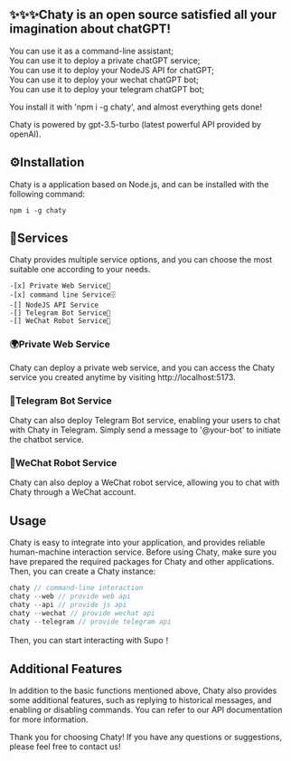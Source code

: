 ## ✨✨✨Chaty is an open source satisfied all your imagination about chatGPT!  
You can use it as a command-line assistant;  
You can use it to deploy a private chatGPT service;  
You can use it to deploy your NodeJS API for chatGPT;  
You can use it to deploy your wechat chatGPT bot;  
You can use it to deploy your telegram chatGPT bot;

You install it with 'npm i -g chaty', and almost everything gets done!

Chaty is powered by gpt-3.5-turbo (latest powerful API provided by openAI).

## ⚙️Installation

Chaty is a application based on Node.js, and can be installed with the following command:

```
npm i -g chaty
```

## 🚀Services

Chaty provides multiple service options, and you can choose the most suitable one according to your needs.
```
-[x] Private Web Service🚀  
-[x] command line Service🗄️  
-[] NodeJS API Service 
-[] Telegram Bot Service🤖  
-[] WeChat Robot Service💬   
```
### 🌍Private Web Service


Chaty can deploy a private web service, and you can access the Chaty service you created anytime by visiting http://localhost:5173.

### 🤖Telegram Bot Service

Chaty can also deploy Telegram Bot service, enabling your users to chat with Chaty in Telegram. Simply send a message to '@your-bot' to initiate the chatbot service.

### 💬WeChat Robot Service


Chaty can also deploy a WeChat robot service, allowing you to chat with Chaty through a WeChat account.

## Usage

Chaty is easy to integrate into your application, and provides reliable human-machine interaction service. Before using Chaty, make sure you have prepared the required packages for Chaty and other applications. Then, you can create a Chaty instance:

```javascript
chaty // command-line interaction  
chaty --web // provide web api
chaty --api // provide js api
chaty --wechat // provide wechat api
chaty --telegram // provide telegram api
```

Then, you can start interacting with Supo！
## Additional Features

In addition to the basic functions mentioned above, Chaty also provides some additional features, such as replying to historical messages, and enabling or disabling commands. You can refer to our API documentation for more information.

Thank you for choosing Chaty! If you have any questions or suggestions, please feel free to contact us!